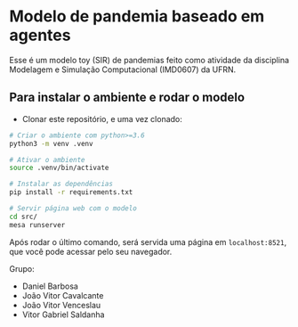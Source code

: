 # Modelo de pandemia baseado em agentes

Esse é um modelo toy (SIR) de pandemias feito como atividade da disciplina Modelagem e Simulação Computacional (IMD0607) da UFRN.

## Para instalar o ambiente e rodar o modelo

- Clonar este repositório, e uma vez clonado:

```bash
# Criar o ambiente com python>=3.6
python3 -m venv .venv

# Ativar o ambiente
source .venv/bin/activate

# Instalar as dependências
pip install -r requirements.txt

# Servir página web com o modelo
cd src/
mesa runserver

```

Após rodar o último comando, será servida uma página em `localhost:8521`, que você pode acessar pelo seu navegador.

Grupo:

- Daniel Barbosa
- João Vitor Cavalcante
- João Vitor Venceslau
- Vitor Gabriel Saldanha
